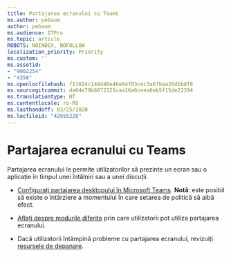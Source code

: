 ```yaml
---
title: Partajarea ecranului cu Teams
ms.author: pebaum
author: pebaum
ms.audience: ITPro
ms.topic: article
ROBOTS: NOINDEX, NOFOLLOW
localization_priority: Priority
ms.custom: ''
ms.assetid:
- "9002254"
- "4358"
ms.openlocfilehash: f11024c149446e46e64f03cec3a6fbaa26dbbdf8
ms.sourcegitcommit: da04e79b6072321caa16a6ceea6eb5f15de22394
ms.translationtype: HT
ms.contentlocale: ro-RO
ms.lasthandoff: 03/25/2020
ms.locfileid: "42955220"
---
```

# <a name="screen-sharing-with-teams"></a>Partajarea ecranului cu Teams

Partajarea ecranului le permite utilizatorilor să prezinte un ecran sau o aplicație în timpul unei întâlniri sau a unei discuții.

- [Configurați partajarea desktopului în Microsoft Teams](https://docs.microsoft.com/microsoftteams/configure-desktop-sharing). **Notă**: este posibil să existe o întârziere a momentului în care setarea de politică să aibă efect. 

- [Aflați despre modurile diferite](https://docs.microsoft.com/microsoftteams/meeting-policies-in-teams#meeting-policy-settings---content-sharing) prin care utilizatorii pot utiliza partajarea ecranului. 

- Dacă utilizatorii întâmpină probleme cu partajarea ecranului, revizuiți [resursele de depanare](https://docs.microsoft.com/microsoftteams/connectivity-issues). 
